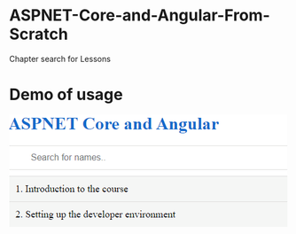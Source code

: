 # ASPNET-Core-and-Angular-From-Scratch
Chapter search for Lessons

# Demo of usage
![Farmers Market Finder Demo](demo/demo.gif)
